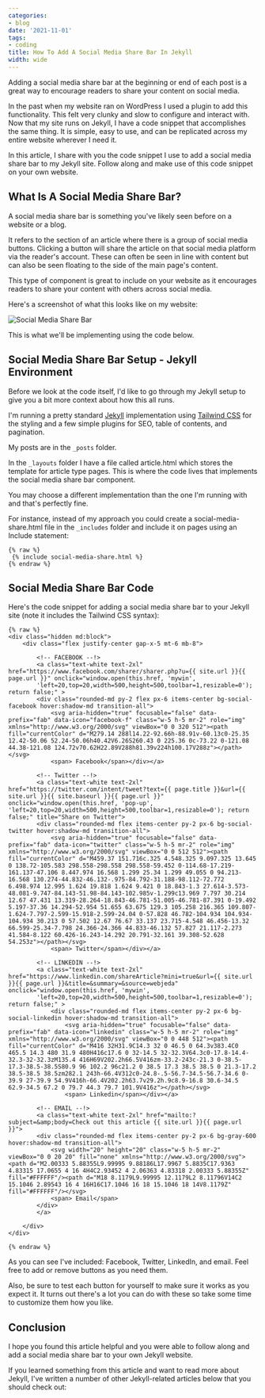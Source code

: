 ```yaml
---
categories:
- blog
date: '2021-11-01'
tags:
- coding
title: How To Add A Social Media Share Bar In Jekyll
width: wide
---
```


Adding a social media share bar at the beginning or end of each post is a great way to encourage readers to share your content on social media.

In the past when my website ran on WordPress I used a plugin to add this functionality. This felt very clunky and slow to configure and interact with. Now that my site runs on Jekyll, I have a code snippet that accomplishes the same thing. It is simple, easy to use, and can be replicated across my entire website wherever I need it.

In this article, I share with you the code snippet I use to add a social media share bar to my Jekyll site. Follow along and make use of this code snippet on your own website. 

## What Is A Social Media Share Bar?

A social media share bar is something you've likely seen before on a website or a blog.

It refers to the section of an article where there is a group of social media buttons. Clicking a button will share the article on that social media platform via the reader's account. These can often be seen in line with content but can also be seen floating to the side of the main page's content.

This type of component is great to include on your website as it encourages readers to share your content with others across social media. 

Here's a screenshot of what this looks like on my website:

![Social Media Share Bar](/assets/images/2021/share-bar.png)

This is what we'll be implementing using the code below.

## Social Media Share Bar Setup - Jekyll Environment

Before we look at the code itself, I'd like to go through my Jekyll setup to give you a bit more context about how this all runs.

I'm running a pretty standard [Jekyll](https://jekyllrb.com/) implementation using [Tailwind CSS](https://tailwindcss.com/) for the styling and a few simple plugins for SEO, table of contents, and pagination.

My posts are in the ```_posts``` folder.

In the ```_layouts``` folder I have a file called article.html which stores the template for article type pages. This is where the code lives that implements the social media share bar component.

You may choose a different implementation than the one I'm running with and that's perfectly fine. 

For instance, instead of my approach you could create a social-media-share.html file in the ```_includes``` folder and include it on pages using an Include statement:

````
{% raw %}
 {% include social-media-share.html %}
{% endraw %}
````

## Social Media Share Bar Code

Here's the code snippet for adding a social media share bar to your Jekyll site (note it includes the Tailwind CSS syntax):

```
{% raw %}
<div class="hidden md:block">
	<div class="flex justify-center gap-x-5 mt-6 mb-8">   

		<!-- FACEBOOK --!>
		<a class="text-white text-2xl" href="https://www.facebook.com/sharer/sharer.php?u={{ site.url }}{{ page.url }}" onclick="window.open(this.href, 'mywin',
		'left=20,top=20,width=500,height=500,toolbar=1,resizable=0'); return false;" >
		<div class="rounded-md py-2 flex px-6 items-center bg-social-facebook hover:shadow-md transition-all">
			<svg aria-hidden="true" focusable="false" data-prefix="fab" data-icon="facebook-f" class="w-5 h-5 mr-2" role="img" xmlns="http://www.w3.org/2000/svg" viewBox="0 0 320 512"><path fill="currentColor" d="M279.14 288l14.22-92.66h-88.91v-60.13c0-25.35 12.42-50.06 52.24-50.06h40.42V6.26S260.43 0 225.36 0c-73.22 0-121.08 44.38-121.08 124.72v70.62H22.89V288h81.39v224h100.17V288z"></path></svg>
			<span> Facebook</span></div></a>

		<!-- Twitter --!>
		<a class="text-white text-2xl" href="https://twitter.com/intent/tweet?text={{ page.title }}&url={{ site.url }}{{ site.baseurl }}{{ page.url }}" onclick="window.open(this.href, 'pop-up', 'left=20,top=20,width=500,height=500,toolbar=1,resizable=0'); return false;" title="Share on Twitter">
		<div class="rounded-md flex items-center py-2 px-6 bg-social-twitter hover:shadow-md transition-all">
			<svg aria-hidden="true" focusable="false" data-prefix="fab" data-icon="twitter" class="w-5 h-5 mr-2" role="img" xmlns="http://www.w3.org/2000/svg" viewBox="0 0 512 512"><path fill="currentColor" d="M459.37 151.716c.325 4.548.325 9.097.325 13.645 0 138.72-105.583 298.558-298.558 298.558-59.452 0-114.68-17.219-161.137-47.106 8.447.974 16.568 1.299 25.34 1.299 49.055 0 94.213-16.568 130.274-44.832-46.132-.975-84.792-31.188-98.112-72.772 6.498.974 12.995 1.624 19.818 1.624 9.421 0 18.843-1.3 27.614-3.573-48.081-9.747-84.143-51.98-84.143-102.985v-1.299c13.969 7.797 30.214 12.67 47.431 13.319-28.264-18.843-46.781-51.005-46.781-87.391 0-19.492 5.197-37.36 14.294-52.954 51.655 63.675 129.3 105.258 216.365 109.807-1.624-7.797-2.599-15.918-2.599-24.04 0-57.828 46.782-104.934 104.934-104.934 30.213 0 57.502 12.67 76.67 33.137 23.715-4.548 46.456-13.32 66.599-25.34-7.798 24.366-24.366 44.833-46.132 57.827 21.117-2.273 41.584-8.122 60.426-16.243-14.292 20.791-32.161 39.308-52.628 54.253z"></path></svg>
			<span> Twitter</span></div></a>

		<!-- LINKEDIN --!>
		<a class="text-white text-2xl" href="https://www.linkedin.com/shareArticle?mini=true&url={{ site.url }}{{ page.url }}&title=&summary=&source=webjeda" onclick="window.open(this.href, 'mywin',
		'left=20,top=20,width=500,height=500,toolbar=1,resizable=0'); return false;" >
			<div class="rounded-md flex items-center py-2 px-6 bg-social-linkedin hover:shadow-md transition-all">
				<svg aria-hidden="true" focusable="false" data-prefix="fab" data-icon="linkedin" class="w-5 h-5 mr-2" role="img" xmlns="http://www.w3.org/2000/svg" viewBox="0 0 448 512"><path fill="currentColor" d="M416 32H31.9C14.3 32 0 46.5 0 64.3v383.4C0 465.5 14.3 480 31.9 480H416c17.6 0 32-14.5 32-32.3V64.3c0-17.8-14.4-32.3-32-32.3zM135.4 416H69V202.2h66.5V416zm-33.2-243c-21.3 0-38.5-17.3-38.5-38.5S80.9 96 102.2 96c21.2 0 38.5 17.3 38.5 38.5 0 21.3-17.2 38.5-38.5 38.5zm282.1 243h-66.4V312c0-24.8-.5-56.7-34.5-56.7-34.6 0-39.9 27-39.9 54.9V416h-66.4V202.2h63.7v29.2h.9c8.9-16.8 30.6-34.5 62.9-34.5 67.2 0 79.7 44.3 79.7 101.9V416z"></path></svg>
				<span> Linkedin</span></div></a>

		<!-- EMAIL --!>
		<a class="text-white text-2xl" href="mailto:?subject=&amp;body=Check out this article {{ site.url }}{{ page.url }}">
		<div class="rounded-md flex items-center py-2 px-6 bg-gray-600 hover:shadow-md transition-all">
			<svg width="20" height="20" class="w-5 h-5 mr-2" viewBox="0 0 20 20" fill="none" xmlns="http://www.w3.org/2000/svg"><path d="M2.00333 5.88355L9.99995 9.88186L17.9967 5.8835C17.9363 4.83315 17.0655 4 16 4H4C2.93452 4 2.06363 4.83318 2.00333 5.88355Z" fill="#FFFFFF"/><path d="M18 8.1179L9.99995 12.1179L2 8.11796V14C2 15.1046 2.89543 16 4 16H16C17.1046 16 18 15.1046 18 14V8.1179Z" fill="#FFFFFF"/></svg>
			<span> Email</span> 
		</div>
		</a>

	</div>
</div>

{% endraw %}
```

As you can see I've included: Facebook, Twitter, LinkedIn, and email. Feel free to add or remove buttons as you need them.

Also, be sure to test each button for yourself to make sure it works as you expect it. It turns out there's a lot you can do with these so take some time to customize them how you like.

## Conclusion

I hope you found this article helpful and you were able to follow along and add a social media share bar to your own Jekyll website.

If you learned something from this article and want to read more about Jekyll, I've written a number of other Jekyll-related articles below that you should check out: